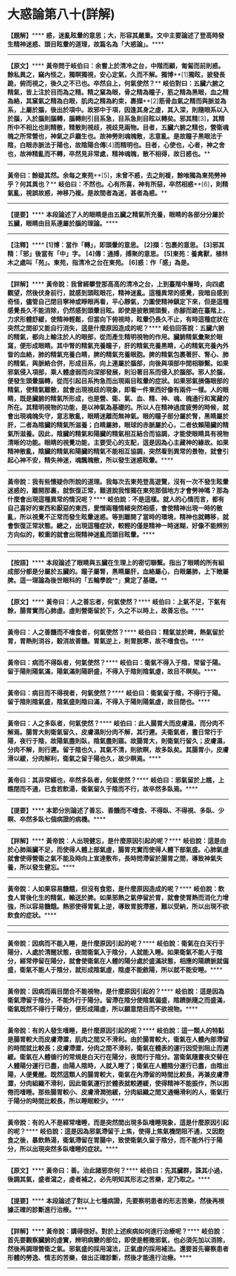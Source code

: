 # 大惑論第八十(詳解)

**【題解】******
**惑，迷亂眩暈的意思；大，形容其嚴重。文中主要論述了登高時發生精神迷惑、頭目眩暈的道理，故篇名為「大惑論」。******
****
**【原文】******
**黃帝問于岐伯曰：余嘗上於清冷之台，中階而顧，匍匐而前則惑。餘私異之，竊內怪之，獨瞑獨視，安心定氣，久而不解。獨博****[1]****獨眩，披發長跪，俯而視之，後久之不已也。卒然自上，何氣使然？******
**岐伯對曰：五臟六腑之精氣，皆上注於目而為之精。精之窠為眼，骨之精為瞳子，筋之精為黑眼，血之精為絡，其窠氣之精為白眼，肌肉之精為約束，裹擷****[2]****筋骨血氣之精而與脈並為系，上屬於腦，後出於項中。故邪中于項，因逢其身之虛，其入深，則隨眼系以入於腦，入於腦則腦轉，腦轉則引目系急，目系急則目眩以轉矣。邪其精****[3]****，其精所中不相比也則精散，精散則視歧，視歧見兩物。目者，五臟六腑之精也，營衛魂魄之所常營也，神氣之乒廳生也。故神勞則魂魄散，志意亂。是故瞳子黑眼法于陰，白眼赤脈法于陽也，故陰陽合傳****[4]****而精明也。目者，心使也，心者，神之舍也，故神精亂而不轉，卒然見非常處，精神魂魄，散不相得，故日惑也。******
****
**黃帝曰：餘疑其然。余每之東苑****[5]****，未曾不惑，去之則複，餘唯獨為東苑勞神乎？何其異也？******
**岐伯曰：不然也。心有所喜，神有所惡，卒然相惑****[6]****，則精氣亂，視誤故惑，神移乃複。是故間者為迷，甚者為惑。******
****
**【提要】******
**本段論述了人的眼睛是由五臟之精氣所充養，眼睛的各部分分屬於五臟，眼睛由目系連屬於腦的理論。******
****
**【注釋】******
**[1]****博****：****當作「轉****」****，即頭暈的意思。******
**[2]****擷****：****包裹的意思。******
**[3]****邪其精****：****「邪****」****後當有「中****」****字。******
**[4]****傳****：****通搏，搏聚的意思。******
**[5]****東苑****：****養禽獸，植林木之處叫「苑」。東苑，指清冷之台在東苑。******
**[6]****惑****：****作「感****」****為是。******
****
**【詳解】******
**黃帝說：我曾經攀登那高高的清冷之台，上到臺階中層時，向四處觀望，然後伏身前行，就感到頭眩眼花，精神迷亂。這種異常的感覺，我暗自感到奇怪，儘管自己閉目寧神或睜眼再看，平心靜氣，力圖使精神鎮定下來，但是這種感覺長久不能消除，仍然感到頭暈目眩。即使是披散開頭髮，赤腳而跪在臺階上，力求形體舒緩，使精神輕鬆，但當向下俯視時，眩暈仍長久不止，有時這種症狀在突然之間卻又能自行消失，這是什麼原因造成的呢？******
**岐伯回答說：五臟六腑的精氣，都向上輸注於人的眼部，從而產生精明視物的作用。臟腑精氣彙聚於眼窩，便形成眼睛。其中腎的精氣充養瞳子，肝的精氣充養黑睛，心的精氣充養內外眥的血絡，肺的精氣充養白睛，脾的精氣充養眼胞。脾的精氣包裹著肝、腎心、肺的精氣，與脈絡合併，形成目系，向上連屬於腦部，向後與項部中間相聯繫。如果邪氣侵入項部，乘人體虛弱而向深部發展，則沿著目系而侵入於腦部。邪人於腦，便發生頭暈腦轉，從而引起目系拘急而出現兩目眩暈的症狀。如果邪氣損傷眼部的精氣，使精氣離散，就會出現視歧的現象，即看一件東西好像有兩件一樣。人的眼睛，既是臟腑的精氣所形成，也是營、衛、氣、血、精、神、魂、魄通行和寓藏的所在。其精明視物的功能，是以神氣為基礎的。所以人在精神過度疲勞的時候，就會出現魂魄失守，意志散亂，眼睛迷離而無神氣。眼的瞳子部分屬於腎，黑睛屬於肝，二者為陰臟的精氣所滋養；白睛屬肺，眼球的赤脈屬於心，二者依賴陽臟的精氣所滋養。因此，陰臟的精氣和陽臟的精氣相互結合而協調，才能使眼睛具有視物清晰的功能。眼睛的視覺功能，主要受心的支配，這是因為心主藏神的緣故。如果精神散亂，陰臟的精氣和陽臟的精氣不能相互協調，突然看到異常的景物，就會引起心神不安，精失神迷，魂飄魄散，所以發生迷惑眩暈。******
****
**黃帝說：我有些懷疑你所說的道理。我每次去東苑登高遊覽，沒有一次不發生眩暈迷惑的，離開那裏，就恢復正常，難道說我惟獨在東苑那個地方才會勞神嗎？那為什麼會出現這種異常的情況呢？******
**岐伯說：不是這樣。就人的心情而言，都有自己喜好的東西和厭惡的東西，愛憎兩種情緒突然相感，會使精神出現一時的散亂，所以視覺不正常而發生眩暈迷惑。等到離開了當時的環境，精神也就轉移，就會恢復正常狀態。總之，出現這種症狀，較輕的僅是精神一時迷糊，好像不能辨別方向似的，較重的就會出現精神迷亂而頭目眩暈。******
****


****
**【按語】******
**本段論述了眼睛與五臟在生理上的密切聯繫。指出了眼睛的所有組成部分都是分屬於五臟的。瞳子屬腎，黑睛屬肝，血絡屬心，白眼屬肺，上下瞼屬脾。這一理論為後世眼科的「五輪學說****」****奠定了基礎。******
****
**【原文】******
**黃帝曰：人之善忘者，何氣使然？******
**岐伯曰：上氣不足，下氣有餘，腸胃實而心肺虛。虛則營衛留於下，久之不以時上，故善忘也。******
****
**黃帝曰：人之善饑而不嗜食者，何氣使然？******
**岐伯曰：精氣並於睥，熱氣留於胃，胃熱則消谷，穀消故善饑。胃氣逆上，則胃脘寒，故不嗜食也。******
****
**黃帝曰：病而不得臥者，何氣使然？******
**岐伯曰：衛氣不得入于陰，常留于陽。留于陽則陽氣滿，陽氣滿則陽趼盛，不得入于陰則陰氣虛，故目不瞑矣。******
****
**黃帝曰：病目而不得視者，何氣使然？******
**岐伯曰：衛氣留于陰，不得行于陽。留于陰則陰氣盛，陰氣盛則陰曰滿，不得入于陽則陽氣虛，故目閉也。******
****
**黃帝曰：人之多臥者，何氣使然？******
**岐伯曰：此人腸胃大而皮膚濕，而分肉不解焉。腸胃大則衛氣留久，皮膚濕則分肉不解，其行遲。夫衛氣者，晝日常行于陽，夜行于陰，故陽氣盡則臥，陰氣盡則寤。故腸胃大，則衛氣行留久；皮膚濕，分肉不解，則行遲。留于陰也久，其氣不清，則欲瞑，故多臥矣。其腸胃小，皮膚滑以緩，分肉解利，衛氣之留于陽也久，故少瞑焉。******
****
**黃帝曰：其非常經也，卒然多臥者，何氣使然？******
**岐伯曰：邪氣留於上瞧，上瞧閉而不通，已食若飲湯，衛氣留久于陰而不行，故卒然多臥焉。******
****
**【提要】******
**本節分別論述了善忘、善饑而不嗜食、不得臥、不得視、多臥、少瞑、卒然多臥七個病證的病機。******
****
**【詳解】******
**黃帝說：人出現健忘，是什麼原因引起的呢？******
**岐伯說：這是由於心肺兩臟不足，而使得人體上部氣虛，腸胃充實而使得人體下部氣盛。心肺氣虛就會使得營衛之氣不能及時向上宣達敷布，長時問滯留於腸胃之間，導致神氣失養，所以發生健忘。******
****
**黃帝說：人如果容易饑餓，但沒有食慾，是什麼原因造成的呢？******
**岐伯說：飲食人胃後化生的精氣，輸送於脾。如果邪熱之氣停留於胃，就會使胃熱而消化力增強，所以容易饑餓。熱邪使得胃氣上逆，導致胃脘滯塞，難以受納，所以出現不欲飲食的症狀。******
****


****
**黃帝說：因病而不能入睡，是什麼原因引起的呢？******
**岐伯說：衛氣在白天行于陽分，人處於清醒狀態，夜間衛氣入于陰分，人就能入睡。如果衛氣不能人于陰分，經常停留在陽分，就會使衛氣在人體的陽分處於盛滿狀態，相應的陽躋脈就偏盛，衛氣不能人于陰分，就形成陰氣虛，陰虛不能斂陽，所以就不能安睡。******
****
**黃帝說：因病而兩目閉合不能視物，是什麼原因引起的？******
**岐伯說：這是因為衛氣滯留于陰分，不能外行于陽分。留滯在陰分使陰氣偏盛，陰躋脈隨之而盛滿，衛氣既然不得行于陽分，便形成陽虛，所以願意閉目而不欲視物。******
****
**黃帝說：有的人發生嗜睡，是什麼原因引起的呢？******
**岐伯說：這一類人的特點是腸胃較大而皮膚滯澀，肌肉之間又不滑利。由於腸胃較大，衛氣在人體內部滯留的時間就比較長；皮膚滯澀，分肉之間不滑利，衛氣在體表的運行因受到阻止而遲緩。衛氣在人體循行的常規是白天行在陽分，夜間行于陰分。當衛氣隨晝夜交替在人體陽分運行已盡，由陽人陰時，人就入睡了；衛氣在人體陰分運行已盡，由陰出陽，人便覺醒。既然這類人的腸胃較大，衛氣在內滯留的時間比較長，再兼皮膚滯澀，分肉組織不滑利，因此衛氣運行於體表就較遲緩，使得精神不能振作，所以困倦而嗜睡。那些腸胃較小、皮膚滑潤弛緩，分肉組織之間又通暢滑利的人，衛氣行于陽分的時間比較長，所以睡眠較少。******
****
**黃帝說：有的人不是經常嗜睡，而是突然間出現多臥嗜睡現象，這是什麼原因引起的呢？******
**岐伯說：這是因為邪氣滯留于上焦，使得上焦氣機閉阻不通，又因飽食之後，暴飲熱湯，衛氣滯留在胃腸中，致使衛氣久留于陰分，而不能外行于陽分，所以出現突然多臥嗜睡的症狀。******
****
**【原文】******
**黃帝曰：善。治此諸邪奈何？******
**岐伯曰：先其臟群，誅其小過，後調其氣，盛者瀉之，虛者補之，必先明知其形志之苦樂，定乃取之。******
****
**【提要】******
**本段論述了對以上七種病證，先要察明患者的形志苦樂，然後再根據正確的診斷進行治療。******
****
**【詳解】******
**黃帝說：講得很好。對於上述疾病如何進行治療呢？******
**岐伯說：首先要觀察臟腑的虛實，辨明病變的部位，即使是輕微邪氣，也必須先加以消除，然後再調理營衛之氣。邪氣盛的採用瀉法，正氣虛的採用補法。還要首先審察患者形體的勞逸、情志的苦樂，做出正確診斷，然後才能進行治療。******
****


